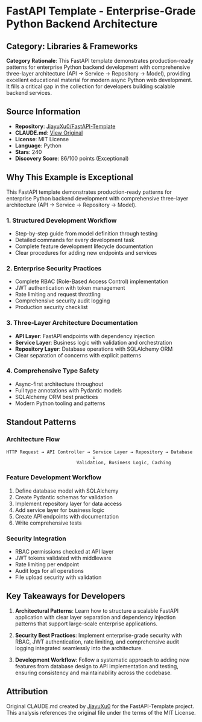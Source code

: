 # FastAPI Template - Enterprise-Grade Python Backend Architecture

## Category: Libraries & Frameworks

**Category Rationale**: This FastAPI template demonstrates production-ready patterns for enterprise Python backend development with comprehensive three-layer architecture (API → Service → Repository → Model), providing excellent educational material for modern async Python web development. It fills a critical gap in the collection for developers building scalable backend services.

## Source Information

- **Repository**: [JiayuXu0/FastAPI-Template](https://github.com/JiayuXu0/FastAPI-Template)
- **CLAUDE.md**: [View Original](https://github.com/JiayuXu0/FastAPI-Template/blob/main/CLAUDE.md)
- **License**: MIT License
- **Language**: Python
- **Stars**: 240
- **Discovery Score**: 86/100 points (Exceptional)

## Why This Example is Exceptional

This FastAPI template demonstrates production-ready patterns for enterprise Python backend development with comprehensive three-layer architecture (API → Service → Repository → Model).

### 1. Structured Development Workflow
- Step-by-step guide from model definition through testing
- Detailed commands for every development task
- Complete feature development lifecycle documentation
- Clear procedures for adding new endpoints and services

### 2. Enterprise Security Practices
- Complete RBAC (Role-Based Access Control) implementation
- JWT authentication with token management
- Rate limiting and request throttling
- Comprehensive security audit logging
- Production security checklist

### 3. Three-Layer Architecture Documentation
- **API Layer**: FastAPI endpoints with dependency injection
- **Service Layer**: Business logic with validation and orchestration
- **Repository Layer**: Database operations with SQLAlchemy ORM
- Clear separation of concerns with explicit patterns

### 4. Comprehensive Type Safety
- Async-first architecture throughout
- Full type annotations with Pydantic models
- SQLAlchemy ORM best practices
- Modern Python tooling and patterns

## Standout Patterns

### Architecture Flow
```
HTTP Request → API Controller → Service Layer → Repository → Database
                                ↓
                          Validation, Business Logic, Caching
```

### Feature Development Workflow
1. Define database model with SQLAlchemy
2. Create Pydantic schemas for validation
3. Implement repository layer for data access
4. Add service layer for business logic
5. Create API endpoints with documentation
6. Write comprehensive tests

### Security Integration
- RBAC permissions checked at API layer
- JWT tokens validated with middleware
- Rate limiting per endpoint
- Audit logs for all operations
- File upload security with validation

## Key Takeaways for Developers

1. **Architectural Patterns**: Learn how to structure a scalable FastAPI application with clear layer separation and dependency injection patterns that support large-scale enterprise applications.

2. **Security Best Practices**: Implement enterprise-grade security with RBAC, JWT authentication, rate limiting, and comprehensive audit logging integrated seamlessly into the architecture.

3. **Development Workflow**: Follow a systematic approach to adding new features from database design to API implementation and testing, ensuring consistency and maintainability across the codebase.

## Attribution

Original CLAUDE.md created by [JiayuXu0](https://github.com/JiayuXu0) for the FastAPI-Template project. This analysis references the original file under the terms of the MIT License.
